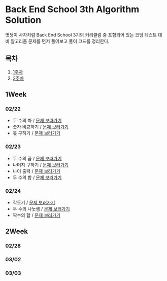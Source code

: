 # Back End School 3th Algorithm Solution

멋쟁이 사자처럼 Back End School 3기의 커리큘럼 중 포함되어 있는 코딩 테스트 대비 알고리즘 문제를 먼저 풀어보고 풀이 코드를 정리한다.

## 목차

1. [1주차](#1Week)
2. [2주차](#2Week)

## 1Week

### 02/22
 
- 두 수의 차 / [문제 보러가기](https://school.programmers.co.kr/learn/courses/30/lessons/120803?language=java)
- 숫자 비교하기 / [문제 보러가기](https://school.programmers.co.kr/learn/courses/30/lessons/120807)
- 몫 구하기 / [문제 보러가기](https://school.programmers.co.kr/learn/courses/30/lessons/120805)

### 02/23

- 두 수의 곱 / [문제 보러가기](https://school.programmers.co.kr/learn/courses/30/lessons/120804)
- 나머지 구하기 / [문제 보러가기](https://school.programmers.co.kr/learn/courses/30/lessons/120810)
- 나이 출력 / [문제 보러가기](https://school.programmers.co.kr/learn/courses/30/lessons/120820)
- 두 수의 합 / [문제 보러가기](https://school.programmers.co.kr/learn/courses/30/lessons/120802)

### 02/24

- 각도기 / [문제 보러가기](https://school.programmers.co.kr/learn/courses/30/lessons/120829)
- 두 수의 나눗셈 / [문제 보러가기](https://school.programmers.co.kr/learn/courses/30/lessons/120806)
- 짝수의 합 / [문제 보러가기](https://school.programmers.co.kr/learn/courses/30/lessons/120831)

## 2Week

### 02/28

### 03/02

### 03/03